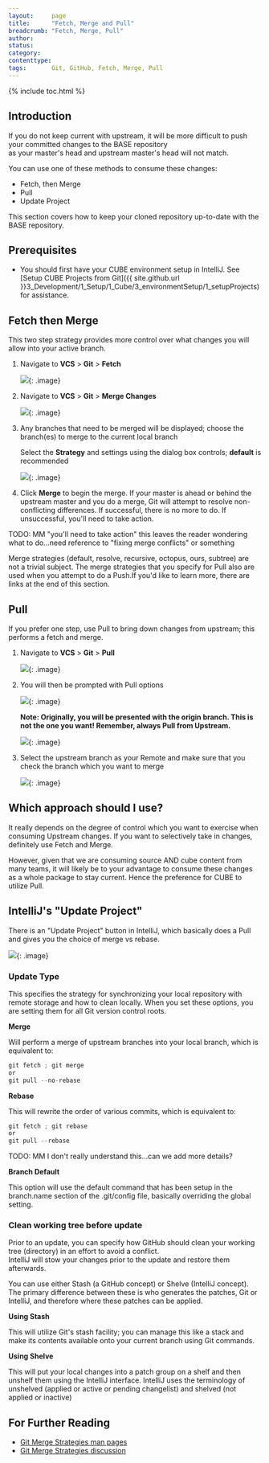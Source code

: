 ```yaml
---
layout:     page
title:      "Fetch, Merge and Pull"
breadcrumb: "Fetch, Merge, Pull"
author:
status:     
category:
contenttype:
tags:       Git, GitHub, Fetch, Merge, Pull
---
```


{% include toc.html %}

## Introduction

If you do not keep current with upstream, it will be more difficult to push your committed changes to the BASE repository  
as your master's head and upstream master's head will not match.   

You can use one of these methods to consume these changes:  

* Fetch, then Merge
* Pull
* Update Project

This section covers how to keep your cloned repository up-to-date with the BASE repository.

## Prerequisites

*  You should first have your CUBE environment setup in IntelliJ.  See [Setup CUBE Projects from Git]({{ site.github.url }}3_Development/1_Setup/1_Cube/3_environmentSetup/1_setupProjects) for assistance.

## Fetch then Merge <span class="octicon octicon-git-merge" style="font-size: 20px"></span>

This two step strategy provides more control over what changes you will allow into your active branch.

1. Navigate to **VCS** > **Git** > **Fetch**
 
    ![](images/gitFetch.png){: .image}

2. Navigate to **VCS** > **Git** > **Merge Changes**

    ![](images/gitMergeChanges.png){: .image}  

3. Any branches that need to be merged will be displayed; choose the branch(es) to merge to the current local branch

    Select the **Strategy** and settings using the dialog box controls; **default** is recommended

    ![](images/mergeBranches.png){: .image}

4. Click **Merge** to begin the merge.  If your master is ahead or behind the upstream master and you do a merge, Git will attempt to resolve non-conflicting 
differences.  If successful, there is no more to do.  If unsuccessful, you'll need to take action.

TODO: MM "you'll need to take action" this leaves the reader wondering what to do...need reference to "fixing merge conflicts" or something

Merge strategies (default, resolve, recursive, octopus, ours, subtree) are not a trivial subject.  The merge strategies that you specify 
for Pull also are used when you attempt to do a Push.If you'd like to learn more, there are links at the end of this section.  

## Pull <span class="octicon octicon-repo-pull" style="font-size: 20px"></span>

If you prefer one step, use Pull to bring down changes from upstream; this performs a fetch and merge.  

1. Navigate to **VCS** > **Git** > **Pull**
    
    ![](images/VCSPull.png){: .image} 

2. You will then be prompted with Pull options  

    ![](images/pullFromUpstreamBranch.png){: .image}  

    **Note: Originally, you will be presented with the origin branch.  This is not the one you want!  Remember, always Pull from Upstream.**  

    ![](images/pullFromUpstreamRemote.png){: .image}  

3. Select the upstream branch as your Remote and make sure that you check the branch which you want to merge  

    ![](images/pullFromUpstreamBranchSelected.png){: .image} 

## Which approach should I use?

It really depends on the degree of control which you want to exercise when consuming Upstream changes.  If you want to 
selectively take in changes, definitely use Fetch and Merge.  

However, given that we are consuming source AND cube content from many teams, it will likely be to your advantage 
to consume these changes as a whole package to stay current.  Hence the preference for CUBE to utilize Pull.  

## IntelliJ's "Update Project" 
There is an "Update Project" button in IntelliJ, which basically does a Pull and gives you the choice of merge vs rebase.
  
![](images/updateProjectOptions.png){: .image}

### Update Type
This specifies the strategy for synchronizing your local repository with remote storage and how to clean locally.
When you set these options, you are setting them for all Git version control roots.

**Merge**

Will perform a merge of upstream branches into your local branch, which is equivalent to:

```js
git fetch ; git merge 
or 
git pull --no-rebase 
```

**Rebase**

This will rewrite the order of various commits, which is equivalent to:

```js
git fetch ; git rebase 
or 
git pull --rebase
```

TODO: MM I don't really understand this...can we add more details?

**Branch Default**

This option will use the default command that has been setup in the branch.name section of the .git/config file,
basically overriding the global setting.

### Clean working tree before update

Prior to an update, you can specify how GitHub should clean your working tree (directory) in an effort to avoid a conflict.  
IntelliJ will stow your changes prior to the update and restore them afterwards.

You can use either Stash (a GitHub concept) or Shelve (IntelliJ concept).  The primary difference between these is who generates 
the patches, Git or IntelliJ, and therefore where these patches can be applied.

**Using Stash**

This will utilize Git's stash facility; you can manage this like a stack and make its contents available onto your current branch 
using Git commands.  

**Using Shelve**

This will put your local changes into a patch group on a shelf and then unshelf them using the IntelliJ interface.
IntelliJ uses the terminology of unshelved (applied or active or pending changelist) and shelved (not applied or inactive)

## For Further Reading

* [Git Merge Strategies man pages](https://www.kernel.org/pub/software/scm/git/docs/git-merge.html)
* [Git Merge Strategies discussion](http://stackoverflow.com/questions/366860/when-would-you-use-the-different-git-merge-strategies)